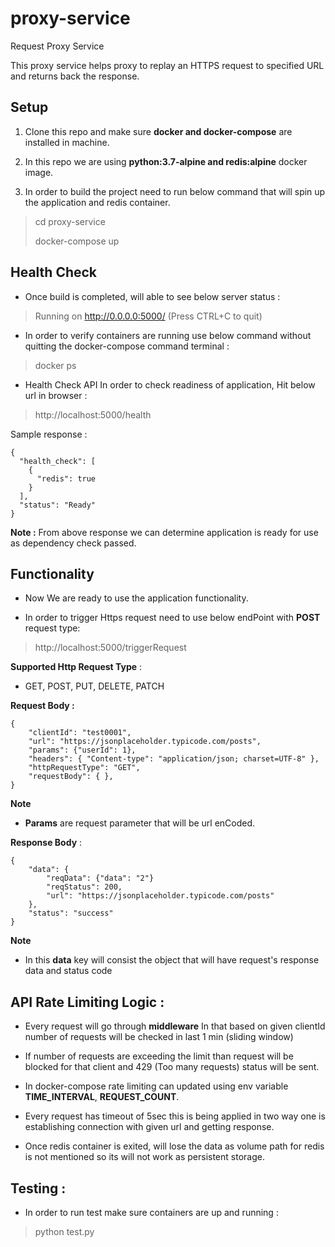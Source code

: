 # proxy-service
Request Proxy Service


This proxy service helps proxy to replay an HTTPS request to specified URL and returns back the response.


## Setup

1. Clone this repo and make sure **docker and docker-compose** are installed in machine.

2. In this repo we are using **python:3.7-alpine and redis:alpine** docker image.

3. In order to build the project need to run below command that will spin up the application and redis container.
  > cd proxy-service
  >
  > docker-compose up 


## Health Check


*  Once build is completed, will able to see below server status : 

>    Running on http://0.0.0.0:5000/ (Press CTRL+C to quit)
>

*  In order to verify containers are running use below command without quitting the docker-compose command terminal :

> docker ps

* Health Check API In order to check readiness of application, Hit below url in browser :

> http://localhost:5000/health

Sample response : 

```
{
  "health_check": [
    {
      "redis": true
    }
  ], 
  "status": "Ready"
}
```

**Note :** From above response we can determine application is ready for use as dependency check passed.


## Functionality 

* Now We are ready to use the application functionality.

* In order to trigger Https request need to use below endPoint with **POST** request type:

> http://localhost:5000/triggerRequest

**Supported Http Request Type**  :

* GET, POST, PUT, DELETE, PATCH


**Request Body :**

```
{
	"clientId": "test0001",
	"url": "https://jsonplaceholder.typicode.com/posts",
	"params": {"userId": 1},
	"headers": { "Content-type": "application/json; charset=UTF-8" },
	"httpRequestType": "GET",
	"requestBody": { },
}
```

**Note** 

* **Params** are request parameter that will be url enCoded.

**Response Body** :

```
{
    "data": {
        "reqData": {"data": "2"}
        "reqStatus": 200,
        "url": "https://jsonplaceholder.typicode.com/posts"
    },
    "status": "success"
}
```

**Note**

* In this **data** key will consist the object that will have request's response data and status code 


## API Rate Limiting Logic :

* Every request will go through **middleware** In that based on given clientId number of requests will be checked in last 1 min (sliding window)

* If number of requests are exceeding the limit than request will be blocked for that client and 429 (Too many requests) status will be sent.

* In docker-compose rate limiting can updated using env variable **TIME_INTERVAL**, **REQUEST_COUNT**.

* Every request has timeout of 5sec this is being applied in two way one is establishing connection with given url and getting response.

* Once redis container is exited, will lose the data as volume path for redis is not mentioned so its will not work as persistent storage.


## Testing :

* In order to run test make sure containers are up and running :

>  python test.py
